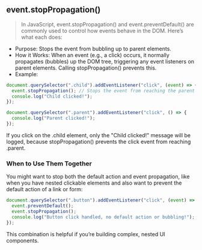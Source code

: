 ## event.stopPropagation()

>In JavaScript, event.stopPropagation() and event.preventDefault() are commonly used to control how events behave in the DOM. Here’s what each does:

- Purpose: Stops the event from bubbling up to parent elements.
- How it Works: When an event (e.g., a click) occurs, it normally propagates (bubbles) up the DOM tree, triggering any event listeners on parent elements. Calling stopPropagation() prevents this.
- Example:
```javascript
document.querySelector(".child").addEventListener("click", (event) => {
  event.stopPropagation(); // Stops the event from reaching the parent
  console.log("Child clicked!");
});

document.querySelector(".parent").addEventListener("click", () => {
  console.log("Parent clicked!");
});
```
If you click on the .child element, only the "Child clicked!" message will be logged, because stopPropagation() prevents the click event from reaching .parent.

### When to Use Them Together

You might want to stop both the default action and event propagation, like when you have nested clickable elements and also want to prevent the default action of a link or form:
```javascript
document.querySelector(".button").addEventListener("click", (event) => {
  event.preventDefault();
  event.stopPropagation();
  console.log("Button click handled, no default action or bubbling!");
});
```
This combination is helpful if you’re building complex, nested UI components.
